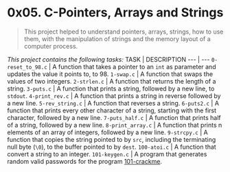 # 0x05.  C-Pointers, Arrays and Strings
> This project helped to understand pointers, arrays, strings, how to use them, with the manipulation of strings and the memory layout of a computer process.

*This project contains the following tasks:*
TASK | DESCRIPTION
--- | ---
`0-reset_to_98.c` | A function that takes a pointer to an `int` as parameter and updates the value it points to, to 98.
`1-swap.c` | A function that swaps the values of two integers.
`2-strlen.c` | A function that returns the length of a string.
`3-puts.c` | A function that prints a string, followed by a new line, to `stdout`.
`4-print_rev.c` | A function that prints a string in reverse followed by a new line.
`5-rev_string.c` | A function that reverses a string.
`6-puts2.c` | A function that prints every other character of a string, starting with the first character, followed by a new line.
`7-puts_half.c` | A function that prints half of a string, followed by a new line.
`8-print_array.c` | A function that prints n elements of an array of integers, followed by a new line.
`9-strcpy.c` | A function that copies the string pointed to by `src`, including the terminating null byte (`\0`), to the buffer pointed to by `dest`.
`100-atoi.c` | A function that convert a string to an integer.
`101-keygen.c` | A program that generates random valid passwords for the program [101-crackme](https://github.com/holbertonschool/0x04.c).